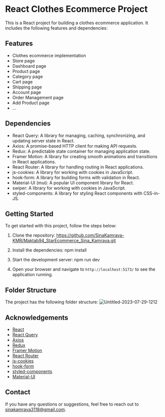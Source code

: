 # React Clothes Ecommerce Project

This is a React project for building a clothes ecommerce application. It includes the following features and dependencies:

## Features

- Clothes ecommerce implementation
- Store page
- Dashboard page
- Product page
- Category page
- Cart page
- Shipping page
- Account page
- Order Management page
- Add Product page
- ...


## Dependencies

- React Query: A library for managing, caching, synchronizing, and updating server state in React.
- Axios: A promise-based HTTP client for making API requests.
- Redux: A predictable state container for managing application state.
- Framer Motion: A library for creating smooth animations and transitions in React applications.
- React Router: A library for handling routing in React applications.
- js-cookies: A library for working with cookies in JavaScript.
- hook-form: A library for building forms with validation in React.
- Material-UI (mui): A popular UI component library for React.
- swiper: A library for working with cookies in JavaScript.
- styled-components: A library for styling React components with CSS-in-JS.

## Getting Started

To get started with this project, follow the steps below:

1. Clone the repository: https://github.com/SinaKamrava-KMR/Maktab94_StarEcommerce_Sina_Kamrava.git
2. Install the dependencies:  npm install
3. Start the development server: npm run dev

4. Open your browser and navigate to `http://localhost:5173/` to see the application running.

## Folder Structure

The project has the following folder structure:
![Untitled-2023-07-29-1212](https://github.com/SinaKamrava-KMR/Maktab94_StarEcommerce_Sina_Kamrava/assets/59691754/4b1ce239-0d47-44f1-b063-9b3cc11244c2)


## Acknowledgements

- [React](https://reactjs.org/)
- [React Query](https://react-query.tanstack.com/)
- [Axios](https://axios-http.com/)
- [Redux](https://redux.js.org/)
- [Framer Motion](https://www.framer.com/motion/)
- [React Router](https://reactrouter.com/)
- [js-cookies](https://github.com/js-cookie/js-cookie)
- [hook-form](https://react-hook-form.com/)
- [styled-components](https://styled-components.com/)
- [Material-UI](https://mui.com/)

## Contact

If you have any questions or suggestions, feel free to reach out to [sinakamrava3118@gmail.com](mailto:your-email@example.com).
